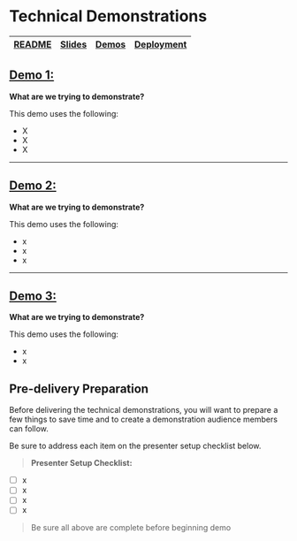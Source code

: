 # Technical Demonstrations

| [README](/ops20/README.md) | [Slides](/ops20/slides/README.md) | [Demos](/ops20/demos/README.md) | [Deployment](/ops20/deployment/README.md) | 
|--------|-------|------------|-----------|

## [Demo 1: ](01/README.md)

**What are we trying to demonstrate?**



This demo uses the following:

- X
- X
- X

---

## [Demo 2: ](02/README.md)

**What are we trying to demonstrate?**



This demo uses the following:

- x
- x
- x

---

## [Demo 3: ](03/README.md)

**What are we trying to demonstrate?**



This demo uses the following:

- x
- x


## Pre-delivery Preparation

Before delivering the technical demonstrations, you will want to prepare a few things to save time and to create a demonstration audience members can follow.

Be sure to address each item on the presenter setup checklist below.

>**Presenter Setup Checklist:**

- [ ] x
- [ ] x
- [ ] x
- [ ] x
  
> Be sure all above are complete before beginning demo
